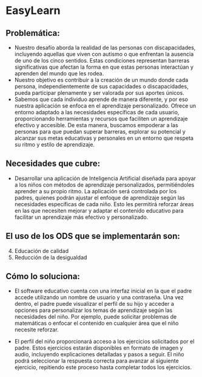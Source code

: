 # EasyLearn

## Problemática:
- Nuestro desafío aborda la realidad de las personas con discapacidades, incluyendo aquellas que viven con autismo o que enfrentan la ausencia de uno de los cinco sentidos. Estas condiciones representan barreras significativas que afectan la forma en que estas personas interactúan y aprenden del mundo que les rodea.
- Nuestro objetivo es contribuir a la creación de un mundo donde cada persona, independientemente de sus capacidades o discapacidades, pueda participar plenamente y ser valorada por sus aportes únicos. 
- Sabemos que cada individuo aprende de manera diferente, y por eso nuestra aplicación se enfoca en el aprendizaje personalizado. Ofrece un entorno adaptado a las necesidades específicas de cada usuario, proporcionando herramientas y recursos que faciliten un aprendizaje efectivo y accesible. De esta manera, buscamos empoderar a las personas para que puedan superar barreras, explorar su potencial y alcanzar sus metas educativas y personales en un entorno que respeta su ritmo y estilo de aprendizaje.

## Necesidades que cubre:
- Desarrollar una aplicación de Inteligencia Artificial diseñada para apoyar a los niños con métodos de aprendizaje personalizados, permitiéndoles aprender a su propio ritmo. La aplicación será controlada por los padres, quienes podrán ajustar el enfoque de aprendizaje según las necesidades específicas de cada niño. Esto les permitirá reforzar áreas en las que necesiten mejorar y adaptar el contenido educativo para facilitar un aprendizaje más efectivo y personalizado.

## El uso de los ODS que se implementarán son:
4. Educación de calidad
10. Reducción de la desigualdad

## Cómo lo soluciona:
- El software educativo cuenta con una interfaz inicial en la que el padre accede utilizando un nombre de usuario y una contraseña. Una vez dentro, el padre puede visualizar el perfil de su hijo y acceder a opciones para personalizar los temas de aprendizaje según las necesidades del niño. Por ejemplo, puede solicitar problemas de matemáticas o enfocar el contenido en cualquier área que el niño necesite reforzar.

- El perfil del niño proporcionará acceso a los ejercicios solicitados por el padre. Estos ejercicios estarán disponibles en formato de imagen y audio, incluyendo explicaciones detalladas y pasos a seguir. El niño podrá seleccionar la respuesta correcta para avanzar al siguiente ejercicio, repitiendo este proceso hasta completar todos los ejercicios.
